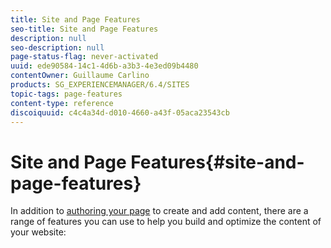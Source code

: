 ```yaml
---
title: Site and Page Features
seo-title: Site and Page Features
description: null
seo-description: null
page-status-flag: never-activated
uuid: ede90584-14c1-4d6b-a3b3-4e3ed09b4480
contentOwner: Guillaume Carlino
products: SG_EXPERIENCEMANAGER/6.4/SITES
topic-tags: page-features
content-type: reference
discoiquuid: c4c4a34d-d010-4660-a43f-05aca23543cb
---
```


# Site and Page Features{#site-and-page-features}

In addition to [authoring your page](../../../sites/authoring/using/page-authoring.md) to create and add content, there are a range of features you can use to help you build and optimize the content of your website:
